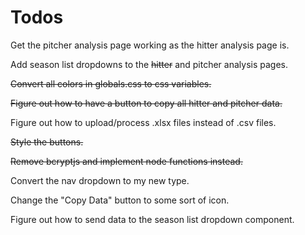 # Todos

Get the pitcher analysis page working as the hitter analysis page is.

Add season list dropdowns to the ~~hitter~~ and pitcher analysis pages.

~~Convert all colors in globals.css to css variables.~~

~~Figure out how to have a button to copy all hitter and pitcher data.~~

Figure out how to upload/process .xlsx files instead of .csv files.

~~Style the buttons.~~

~~Remove bcryptjs and implement node functions instead.~~

Convert the nav dropdown to my new type.

Change the "Copy Data" button to some sort of icon.

Figure out how to send data to the season list dropdown component.
